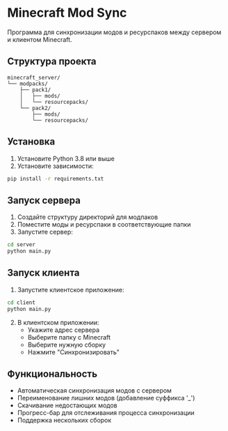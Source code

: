 # Minecraft Mod Sync

Программа для синхронизации модов и ресурспаков между сервером и клиентом Minecraft.

## Структура проекта

```
minecraft_server/
└── modpacks/
    ├── pack1/
    │   ├── mods/
    │   └── resourcepacks/
    └── pack2/
        ├── mods/
        └── resourcepacks/
```

## Установка

1. Установите Python 3.8 или выше
2. Установите зависимости:
```bash
pip install -r requirements.txt
```

## Запуск сервера

1. Создайте структуру директорий для модпаков
2. Поместите моды и ресурспаки в соответствующие папки
3. Запустите сервер:
```bash
cd server
python main.py
```

## Запуск клиента

1. Запустите клиентское приложение:
```bash
cd client
python main.py
```

2. В клиентском приложении:
   - Укажите адрес сервера
   - Выберите папку с Minecraft
   - Выберите нужную сборку
   - Нажмите "Синхронизировать"

## Функциональность

- Автоматическая синхронизация модов с сервером
- Переименование лишних модов (добавление суффикса '_')
- Скачивание недостающих модов
- Прогресс-бар для отслеживания процесса синхронизации
- Поддержка нескольких сборок 
